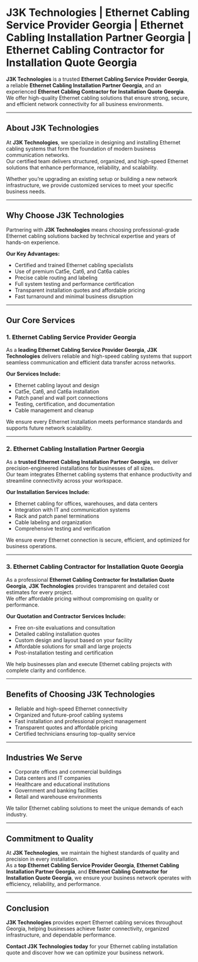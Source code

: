 # J3K Technologies | Ethernet Cabling Service Provider Georgia | Ethernet Cabling Installation Partner Georgia | Ethernet Cabling Contractor for Installation Quote Georgia

**J3K Technologies** is a trusted **Ethernet Cabling Service Provider Georgia**, a reliable **Ethernet Cabling Installation Partner Georgia**, and an experienced **Ethernet Cabling Contractor for Installation Quote Georgia**.  
We offer high-quality Ethernet cabling solutions that ensure strong, secure, and efficient network connectivity for all business environments.

---

## About J3K Technologies

At **J3K Technologies**, we specialize in designing and installing Ethernet cabling systems that form the foundation of modern business communication networks.  
Our certified team delivers structured, organized, and high-speed Ethernet solutions that enhance performance, reliability, and scalability.

Whether you’re upgrading an existing setup or building a new network infrastructure, we provide customized services to meet your specific business needs.

---

## Why Choose J3K Technologies

Partnering with **J3K Technologies** means choosing professional-grade Ethernet cabling solutions backed by technical expertise and years of hands-on experience.

**Our Key Advantages:**
- Certified and trained Ethernet cabling specialists  
- Use of premium Cat5e, Cat6, and Cat6a cables  
- Precise cable routing and labeling  
- Full system testing and performance certification  
- Transparent installation quotes and affordable pricing  
- Fast turnaround and minimal business disruption  

---

## Our Core Services

### 1. Ethernet Cabling Service Provider Georgia
As a **leading Ethernet Cabling Service Provider Georgia**, **J3K Technologies** delivers reliable and high-speed cabling systems that support seamless communication and efficient data transfer across networks.

**Our Services Include:**
- Ethernet cabling layout and design  
- Cat5e, Cat6, and Cat6a installation  
- Patch panel and wall port connections  
- Testing, certification, and documentation  
- Cable management and cleanup  

We ensure every Ethernet installation meets performance standards and supports future network scalability.

---

### 2. Ethernet Cabling Installation Partner Georgia
As a **trusted Ethernet Cabling Installation Partner Georgia**, we deliver precision-engineered installations for businesses of all sizes.  
Our team integrates Ethernet cabling systems that enhance productivity and streamline connectivity across your workspace.

**Our Installation Services Include:**
- Ethernet cabling for offices, warehouses, and data centers  
- Integration with IT and communication systems  
- Rack and patch panel terminations  
- Cable labeling and organization  
- Comprehensive testing and verification  

We ensure every Ethernet connection is secure, efficient, and optimized for business operations.

---

### 3. Ethernet Cabling Contractor for Installation Quote Georgia
As a professional **Ethernet Cabling Contractor for Installation Quote Georgia**, **J3K Technologies** provides transparent and detailed cost estimates for every project.  
We offer affordable pricing without compromising on quality or performance.

**Our Quotation and Contractor Services Include:**
- Free on-site evaluations and consultation  
- Detailed cabling installation quotes  
- Custom design and layout based on your facility  
- Affordable solutions for small and large projects  
- Post-installation testing and certification  

We help businesses plan and execute Ethernet cabling projects with complete clarity and confidence.

---

## Benefits of Choosing J3K Technologies
- Reliable and high-speed Ethernet connectivity  
- Organized and future-proof cabling systems  
- Fast installation and professional project management  
- Transparent quotes and affordable pricing  
- Certified technicians ensuring top-quality service  

---

## Industries We Serve
- Corporate offices and commercial buildings  
- Data centers and IT companies  
- Healthcare and educational institutions  
- Government and banking facilities  
- Retail and warehouse environments  

We tailor Ethernet cabling solutions to meet the unique demands of each industry.

---

## Commitment to Quality
At **J3K Technologies**, we maintain the highest standards of quality and precision in every installation.  
As a **top Ethernet Cabling Service Provider Georgia**, **Ethernet Cabling Installation Partner Georgia**, and **Ethernet Cabling Contractor for Installation Quote Georgia**, we ensure your business network operates with efficiency, reliability, and performance.

---

## Conclusion
**J3K Technologies** provides expert Ethernet cabling services throughout Georgia, helping businesses achieve faster connectivity, organized infrastructure, and dependable performance.  

**Contact J3K Technologies today** for your Ethernet cabling installation quote and discover how we can optimize your business network.

